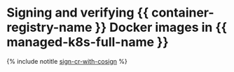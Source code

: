# Signing and verifying {{ container-registry-name }} Docker images in {{ managed-k8s-full-name }}

{% include notitle [sign-cr-with-cosign](../../_tutorials/containers/sign-cr-with-cosign.md) %}